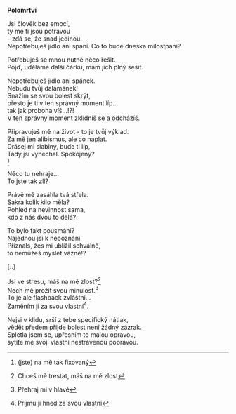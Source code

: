 __Polomrtví__

Jsi člověk bez emocí,  
ty mé ti jsou potravou  
-&nbsp;zdá se, že snad jedinou.  
Nepotřebuješ jídlo ani spaní.
Co to bude dneska milostpaní?

Potřebuješ se mnou nutně něco řešit.  
Pojď, uděláme další čárku, mám jich plný sešit.  

Nepotřebuješ jídlo ani spánek.  
Nebudu tvůj dalamánek!  
Snažím se svou bolest skrýt,  
přesto je ti v ten správný moment líp...  
tak jak proboha víš...!?!  
V ten správný moment zklidníš se  a odcházíš.


Připravuješ mě na život - to je tvůj výklad.  
Za mě jen alibismus, ale co naplat.  
Drásej mi slabiny, bude ti líp,  
Tady jsi vynechal. Spokojený?  
[^3]

Něco tu nehraje...  
To jste tak zlí?  

Právě mě zasáhla tvá střela.  
Sakra kolik kilo měla?  
Pohled na nevinnost sama,  
kdo z nás dvou to dělá?  

To bylo fakt pousmání?  
Najednou jsi k nepoznání.  
Přiznals, žes mi ublížil schválně,  
to nemůžeš myslet vážně!?  

[..]

Jsi ve stresu, máš na mě zlost?[^1]  
Nech mě prožít svou minulost.[^2]  
To je ale flashback zvláštní...  
Zaměním ji za svou vlastní[^4].  

Nejsi v klidu, srší z tebe specifický nátlak,  
vědět předem přijde bolest není žádný zázrak.  
Spletla jsem se, upřesním to malou opravou,  
sytíte mě svojí vlastní nestrávenou popravou.  

[^1]: Chceš mě trestat, máš na mě zlost
[^2]: Přehraj mi v hlavě
[^3]: (jste) na mě tak fixovaný
[^4]: Příjmu ji hned za svou vlastní

